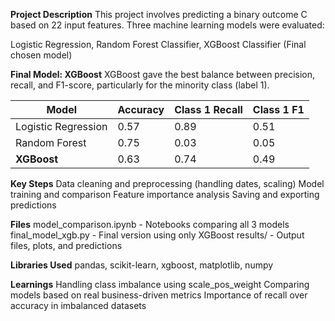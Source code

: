 **Project Description**
This project involves predicting a binary outcome C based on 22 input features. Three machine learning models were evaluated:

Logistic Regression,
Random Forest Classifier,
XGBoost Classifier (Final chosen model)

**Final Model: XGBoost**
XGBoost gave the best balance between precision, recall, and F1-score, particularly for the minority class (label 1).

| Model              | Accuracy | Class 1 Recall | Class 1 F1 |
|--------------------|----------|----------------|------------|
| Logistic Regression| 0.57     | 0.89           | 0.51       |
| Random Forest      | 0.75     | 0.03           | 0.05       |
| **XGBoost**        | 0.63     | 0.74           | 0.49       |

**Key Steps**
Data cleaning and preprocessing (handling dates, scaling)
Model training and comparison
Feature importance analysis
Saving and exporting predictions

**Files**
model_comparison.ipynb - Notebooks comparing all 3 models
final_model_xgb.py - Final version using only XGBoost
results/ - Output files, plots, and predictions

**Libraries Used**
pandas, scikit-learn, xgboost, matplotlib, numpy

 **Learnings**
Handling class imbalance using scale_pos_weight
Comparing models based on real business-driven metrics
Importance of recall over accuracy in imbalanced datasets
